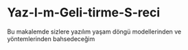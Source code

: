# Yaz-l-m-Geli-tirme-S-reci
Bu makalemde sizlere yazılım yaşam döngü modellerinden ve yöntemlerinden bahsedeceğim
